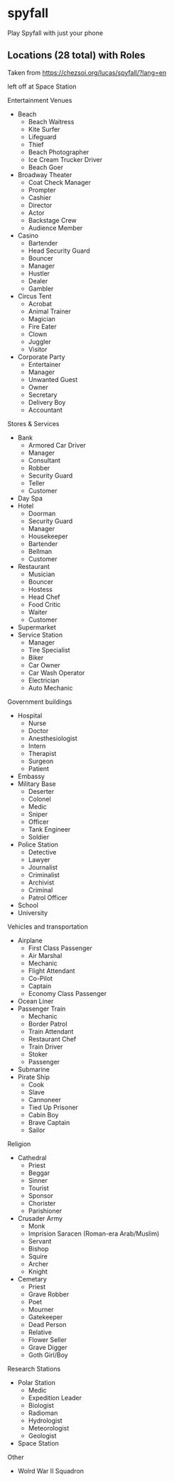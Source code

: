 # spyfall

Play Spyfall with just your phone

## Locations (28 total) with Roles

Taken from https://chezsoi.org/lucas/spyfall/?lang=en

left off at Space Station

Entertainment Venues
- Beach
  - Beach Waitress
  - Kite Surfer
  - Lifeguard
  - Thief
  - Beach Photographer
  - Ice Cream Trucker Driver
  - Beach Goer
- Broadway Theater
  - Coat Check Manager
  - Prompter
  - Cashier
  - Director
  - Actor
  - Backstage Crew
  - Audience Member
- Casino
  - Bartender
  - Head Security Guard
  - Bouncer
  - Manager
  - Hustler
  - Dealer
  - Gambler
- Circus Tent
  - Acrobat
  - Animal Trainer
  - Magician
  - Fire Eater
  - Clown
  - Juggler
  - Visitor
- Corporate Party
  - Entertainer
  - Manager
  - Unwanted Guest
  - Owner
  - Secretary
  - Delivery Boy
  - Accountant

Stores & Services
- Bank
  - Armored Car Driver
  - Manager
  - Consultant
  - Robber
  - Security Guard
  - Teller
  - Customer
- Day Spa
- Hotel
  - Doorman
  - Security Guard
  - Manager
  - Housekeeper
  - Bartender
  - Bellman
  - Customer
- Restaurant
  - Musician
  - Bouncer
  - Hostess
  - Head Chef
  - Food Critic
  - Waiter
  - Customer
- Supermarket
- Service Station
  - Manager
  - Tire Specialist
  - Biker
  - Car Owner
  - Car Wash Operator
  - Electrician
  - Auto Mechanic

Government buildings
- Hospital
  - Nurse
  - Doctor
  - Anesthesiologist
  - Intern
  - Therapist
  - Surgeon
  - Patient
- Embassy
- Military Base
  - Deserter
  - Colonel
  - Medic
  - Sniper
  - Officer
  - Tank Engineer
  - Soldier
- Police Station
  - Detective
  - Lawyer
  - Journalist
  - Criminalist
  - Archivist
  - Criminal
  - Patrol Officer
- School
- University

Vehicles and transportation
- Airplane
  - First Class Passenger
  - Air Marshal
  - Mechanic
  - Flight Attendant
  - Co-Pilot
  - Captain
  - Economy Class Passenger
- Ocean Liner
- Passenger Train
  - Mechanic
  - Border Patrol
  - Train Attendant
  - Restaurant Chef
  - Train Driver
  - Stoker
  - Passenger
- Submarine
- Pirate Ship
  - Cook
  - Slave
  - Cannoneer
  - Tied Up Prisoner
  - Cabin Boy
  - Brave Captain
  - Sailor

Religion
- Cathedral
  - Priest
  - Beggar
  - Sinner
  - Tourist
  - Sponsor
  - Chorister
  - Parishioner
- Crusader Army
  - Monk
  - Imprision Saracen (Roman-era Arab/Muslim)
  - Servant
  - Bishop
  - Squire
  - Archer
  - Knight
- Cemetary
  - Priest
  - Grave Robber
  - Poet
  - Mourner
  - Gatekeeper
  - Dead Person
  - Relative
  - Flower Seller
  - Grave Digger
  - Goth Girl/Boy

Research Stations
- Polar Station
  - Medic
  - Expedition Leader
  - Biologist
  - Radioman
  - Hydrologist
  - Meteorologist
  - Geologist
- Space Station 

Other
- Wolrd War II Squadron
